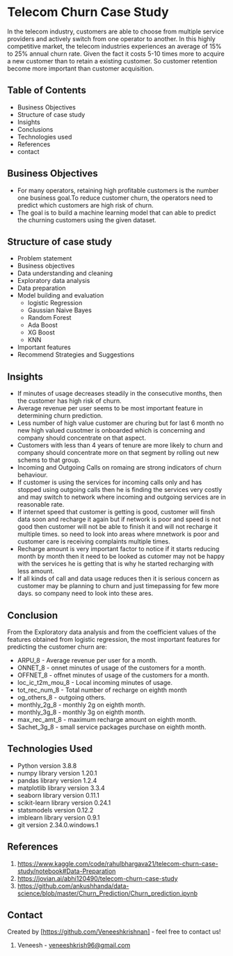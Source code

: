 # Telecom Churn Case Study
In the telecom industry, customers are able to choose from multiple service providers and actively switch from one operator to another. In this highly competitive market, the telecom industries experiences an average of 15% to 25% annual churn rate. Given the fact it costs 5-10 times more to acquire a new customer than to retain a existing customer. So customer retention become more important than customer acquisition.


## Table of Contents
* Business Objectives
* Structure of case study
* Insights
* Conclusions
* Technologies used
* References
* contact


## Business Objectives
* For many operators, retaining high profitable customers is the number one business goal.To reduce customer churn, the operators need to predict which customers are high risk of churn.
* The goal is to build a machine learning model that can able to predict the churning customers using the given dataset.

## Structure of case study
* Problem statement
* Business objectives
* Data understanding and cleaning
* Exploratory data analysis
* Data preparation
* Model building and evaluation
  * logistic Regression
  * Gaussian Naive Bayes
  * Random Forest
  * Ada Boost
  * XG Boost
  * KNN
* Important features
* Recommend Strategies and Suggestions



## Insights
* If minutes of usage decreases steadily in the consecutive months, then the customer has high risk of churn.
* Average revenue per user seems to be most important feature in determining churn prediction.
* Less number of high value customer are churing but for last 6 month no new high valued cusotmer is onboarded which is concerning and company should concentrate on that aspect.
* Customers with less than 4 years of tenure are more likely to churn and company should concentrate more on that segment by rolling out new schems to that group.
* Incoming and Outgoing Calls on romaing are strong indicators of churn behaviour.
* If customer is using the services for incoming calls only and has stopped using outgoing calls then he is finding the services very costly and may switch to network where incoming and outgoing services are in reasonable rate.
* If internet speed that customer is getting is good, customer will finsh data soon and recharge it again but if network is poor and speed is not good then customer will not be able to finish it and will not recharge it multiple times. so need to look into areas where mnetwork is poor and customer care is receiving complaints multiple times.
* Recharge amount is very important factor to notice if it starts reducing month by month then it need to be looked as cutomer may not be happy with the services he is getting that is why he started recharging with less amount.
* If all kinds of call and data usage reduces then it is serious concern as customer may be planning to churn and just timepassing for few more days. so company need to look into these ares.

## Conclusion
From the Exploratory data analysis and from the coefficient values of the features obtained from logistic regression, the most important features for predicting the customer churn are:

* ARPU_8 - Average revenue per user for a month.
* ONNET_8 - onnet minutes of usage of the customers for a month.
* OFFNET_8 - offnet minutes of usage of the customers for a month.
* loc_ic_t2m_mou_8 - Local incoming minutes of usage.
* tot_rec_num_8 - Total number of recharge on eighth month
* og_others_8 - outgoing others.
* monthly_2g_8 - monthly 2g on eighth month.
* monthly_3g_8 - monthly 3g on eighth month.
* max_rec_amt_8 - maximum recharge amount on eighth month.
* Sachet_3g_8 - small service packages purchase on eighth month.

## Technologies Used
- Python version 3.8.8
- numpy library version 1.20.1
- pandas library version 1.2.4
- matplotlib library version 3.3.4
- seaborn library version 0.11.1
- scikit-learn library version 0.24.1
- statsmodels version 0.12.2
- imblearn library version 0.9.1
- git version 2.34.0.windows.1


## References
1. https://www.kaggle.com/code/rahulbhargava21/telecom-churn-case-study/notebook#Data-Preparation
2. https://jovian.ai/abhi120490/telecom-churn-case-study
3. https://github.com/ankushhanda/data-science/blob/master/Churn_Prediction/Churn_prediction.ipynb


## Contact
Created by [https://github.com/Veneeshkrishnan] - feel free to contact us!
1. Veneesh -  veneeshkrish96@gmail.com
